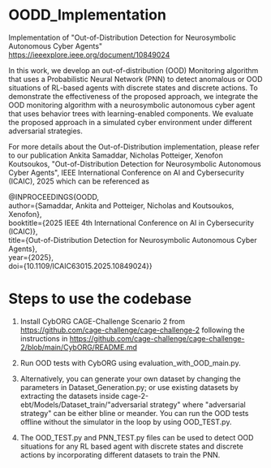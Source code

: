 # OODD_Implementation
Implementation of "Out-of-Distribution Detection for Neurosymbolic Autonomous Cyber Agents" https://ieeexplore.ieee.org/document/10849024

In this work, we develop an out-of-distribution (OOD) Monitoring algorithm that uses a Probabilistic Neural Network (PNN) to detect anomalous or OOD situations of RL-based agents with discrete states and discrete actions. To demonstrate the effectiveness of the proposed approach, we integrate the OOD monitoring algorithm with a neurosymbolic autonomous cyber agent that uses behavior trees with learning-enabled components. We evaluate the proposed approach in a simulated cyber environment under different adversarial strategies. 

For more details about the Out-of-Distribution implementation, please refer to our publication 
Ankita Samaddar, Nicholas Potteiger, Xenofon Koutsoukos, "Out-of-Distribution Detection for Neurosymbolic Autonomous Cyber Agents", IEEE International Conference on AI and Cybersecurity (ICAIC), 2025 which can be referenced as 

@INPROCEEDINGS{OODD,<br>
  author={Samaddar, Ankita and Potteiger, Nicholas and Koutsoukos, Xenofon},<br>booktitle={2025 IEEE 4th International Conference on AI in Cybersecurity (ICAIC)},<br>
  title={Out-of-Distribution Detection for Neurosymbolic Autonomous Cyber Agents},<br>year={2025},<br>doi={10.1109/ICAIC63015.2025.10849024}}

# Steps to use the codebase

1. Install CybORG CAGE-Challenge Scenario 2 from https://github.com/cage-challenge/cage-challenge-2 following the instructions in https://github.com/cage-challenge/cage-challenge-2/blob/main/CybORG/README.md
   
2. Run OOD tests with CybORG using evaluation_with_OOD_main.py.
   
3. Alternatively, you can generate your own dataset by changing the parameters in Dataset_Generation.py; or use existing datasets by extracting the datasets inside cage-2-ebt/Models/Dataset_train/"adversarial strategy" where "adversarial strategy" can be either bline or meander. You can run the OOD tests offline without the simulator in the loop by using OOD_TEST.py.

4. The OOD_TEST.py and PNN_TEST.py files can be used to detect OOD situations for any RL based agent with discrete states and discrete actions by incorporating different datasets to train the PNN.
